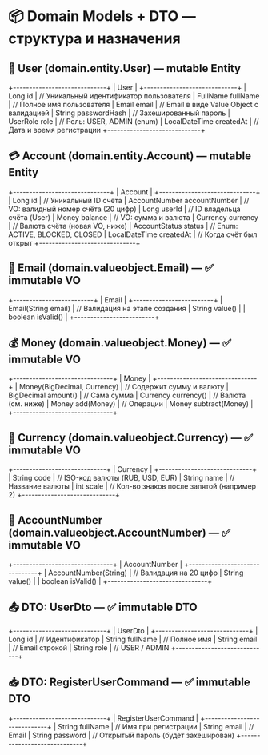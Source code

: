 # 📦 Domain Models + DTO — структура и назначения

## 👤 User (domain.entity.User) — mutable Entity

+-----------------------------+
|         User                |
+-----------------------------+
| Long id                    | // Уникальный идентификатор пользователя
| FullName fullName          | // Полное имя пользователя
| Email email                | // Email в виде Value Object с валидацией
| String passwordHash        | // Захешированный пароль
| UserRole role              | // Роль: USER, ADMIN (enum)
| LocalDateTime createdAt    | // Дата и время регистрации
+-----------------------------+

## 💳 Account (domain.entity.Account) — mutable Entity

+------------------------------+
|         Account              |
+------------------------------+
| Long id                     | // Уникальный ID счёта
| AccountNumber accountNumber | // VO: валидный номер счёта (20 цифр)
| Long userId                 | // ID владельца счёта (User)
| Money balance               | // VO: сумма и валюта
| Currency currency           | // Валюта счёта (новая VO, ниже)
| AccountStatus status        | // Enum: ACTIVE, BLOCKED, CLOSED
| LocalDateTime createdAt     | // Когда счёт был открыт
+------------------------------+

## 📧 Email (domain.valueobject.Email) — ✅ immutable VO

+-------------------------+
|        Email            |
+-------------------------+
| Email(String email)     | // Валидация на этапе создания
| String value()          |
| boolean isValid()       |
+-------------------------+

## 💰 Money (domain.valueobject.Money) — ✅ immutable VO

+-------------------------------+
|           Money               |
+-------------------------------+
| Money(BigDecimal, Currency)  | // Содержит сумму и валюту
| BigDecimal amount()          | // Сама сумма
| Currency currency()          | // Валюта (см. ниже)
| Money add(Money)             | // Операции
| Money subtract(Money)        |
+-------------------------------+

## 💱 Currency (domain.valueobject.Currency) — ✅ immutable VO

+-----------------------------+
|         Currency            |
+-----------------------------+
| String code                 | // ISO-код валюты (RUB, USD, EUR)
| String name                 | // Название валюты
| int scale                   | // Кол-во знаков после запятой (например 2)
+-----------------------------+

## 🏦 AccountNumber (domain.valueobject.AccountNumber) — ✅ immutable VO

+-------------------------------+
|       AccountNumber           |
+-------------------------------+
| AccountNumber(String)        | // Валидация на 20 цифр
| String value()               |
| boolean isValid()            |
+-------------------------------+

## 📤 DTO: UserDto — ✅ immutable DTO

+-----------------------------+
|       UserDto              |
+-----------------------------+
| Long id                    | // Идентификатор
| String fullName            | // Полное имя
| String email               | // Email строкой
| String role                | // USER / ADMIN
+-----------------------------+

## 📥 DTO: RegisterUserCommand — ✅ immutable DTO

+-----------------------------+
| RegisterUserCommand         |
+-----------------------------+
| String fullName             | // Имя при регистрации
| String email                | // Email
| String password             | // Открытый пароль (будет захеширован)
+-----------------------------+

